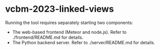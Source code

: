 # vcbm-2023-linked-views

Running the tool requires separately starting two components:
- The web-based frontend (Meteor and node.js). Refer to ./frontend/README.md for details. 
- The Python backend server. Refer to ./server/README.md for details. 
